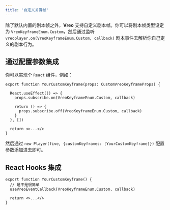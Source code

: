 ```yaml
---
title: '自定义关键帧'
---
```

 
除了默认内置的剧本帧之外，**Vreo** 支持自定义剧本帧。你可以将剧本帧类型设定为 `VreoKeyframeEnum.Custom`，然后通过监听 `vreoplayer.on(VreoKeyframeEnum.Custom, callback)` 剧本事件去解析你自己定义的剧本行为。

## 通过配置参数集成

你可以实现个 `React` 组件，例如：

```tsx
export function YourCustomKeyframe(props: CustomVreoKeyframeProps) {

  React.useEffect(() => {
    props.subscribe.on(VreoKeyframeEnum.Custom, callback)

    return () => {
      props.subscribe.off(VreoKeyframeEnum.Custom, callback)
    }
  }, [])

  return <>...</>
}
 ```

然后通过 `new Player(five, {customKeyframes: [YourCustomKeyframe]})` 配置参数添加进去即可。

## React Hooks 集成

```tsx
export function YourCustomKeyframe() {
  // 是不是很简单
  useVreoEventCallback(VreoKeyframeEnum.Custom, callback)

  return <>...</>
}
